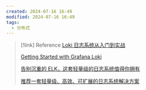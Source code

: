 ```yaml
---
created: 2024-07-16 16:49
modified: 2024-07-16 16:49
tags:
  - 分布式
---
```




> [!link] Reference
> [Loki 日志系统从入门到实战](https://wsgzao.github.io/post/loki/#)  
> 
> [Getting Started with Grafana Loki](https://geekflare.com/grafana-loki-intro/)
>
> [告别沉重的 ELK，这套轻量级的日志系统值得你拥有](https://mp.weixin.qq.com/s/D_pNWmd4DcMQ7_jIDOVbbg)
> 
> [推荐一套轻量级、高效、可扩展的日志系统解决方案](https://mp.weixin.qq.com/s/SnrHRFglf5DgLKjIRbP-SQ)
